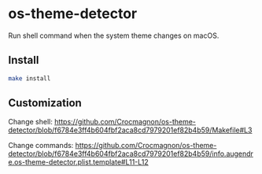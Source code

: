 # os-theme-detector

Run shell command when the system theme changes on macOS.

## Install

```bash
make install
```

## Customization

Change shell:
https://github.com/Crocmagnon/os-theme-detector/blob/f6784e3ff4b604fbf2aca8cd7979201ef82b4b59/Makefile#L3

Change commands:
https://github.com/Crocmagnon/os-theme-detector/blob/f6784e3ff4b604fbf2aca8cd7979201ef82b4b59/info.augendre.os-theme-detector.plist.template#L11-L12

